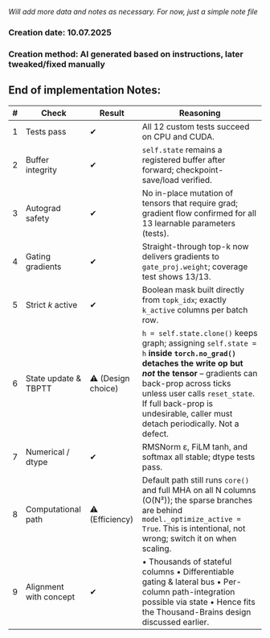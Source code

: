 
*Will add more data and notes as necessary. For now, just a simple note file*


### Creation date: 10.07.2025

### Creation method: AI generated based on instructions, later tweaked/fixed manually 

## End of implementation Notes:

| #                                                         | Check                  | Result            | Reasoning                                                                                                                                                                                                                                                                                         |
| --------------------------------------------------------- | ---------------------- | ----------------- | ------------------------------------------------------------------------------------------------------------------------------------------------------------------------------------------------------------------------------------------------------------------------------------------------- |
| 1                                                         | Tests pass             | ✔                 | All 12 custom tests succeed on CPU and CUDA.                                                                                                                                                                                                                                                      |
| 2                                                         | Buffer integrity       | ✔                 | `self.state` remains a registered buffer after forward; checkpoint-save/load verified.                                                                                                                                                                                                            |
| 3                                                         | Autograd safety        | ✔                 | No in-place mutation of tensors that require grad; gradient flow confirmed for all 13 learnable parameters (tests).                                                                                                                                                                               |
| 4                                                         | Gating gradients       | ✔                 | Straight-through top-k now delivers gradients to `gate_proj.weight`; coverage test shows 13/13.                                                                                                                                                                                                   |
| 5                                                         | Strict *k* active      | ✔                 | Boolean mask built directly from `topk_idx`; exactly `k_active` columns per batch row.                                                                                                                                                                                                            |
| 6                                                         | State update & TBPTT   | ⚠ (Design choice) | `h = self.state.clone()` keeps graph; assigning `self.state = h` **inside `torch.no_grad()` detaches the write op but *not* the tensor** – gradients can back-prop across ticks unless user calls `reset_state`. If full back-prop is undesirable, caller must detach periodically. Not a defect. |
| 7                                                         | Numerical / dtype      | ✔                 | RMSNorm ε, FiLM tanh, and softmax all stable; dtype tests pass.                                                                                                                                                                                                                                   |
| 8                                                         | Computational path     | ⚠ (Efficiency)    | Default path still runs `core()` and full MHA on all N columns (O(N²)); the sparse branches are behind `model._optimize_active = True`. This is intentional, not wrong; switch it on when scaling.                                                                                                |
| 9                                                         | Alignment with concept | ✔                 | • Thousands of stateful columns • Differentiable gating & lateral bus • Per-column path-integration possible via state • Hence fits the Thousand-Brains design discussed earlier. |                        |                   |                                                                                                                                                                                                                                                                                                   |
